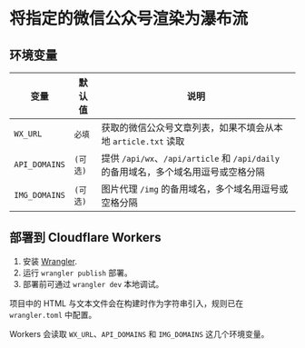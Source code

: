 # 将指定的微信公众号渲染为瀑布流

## 环境变量

| 变量 | 默认值 | 说明 |
| --- | --- | --- |
| `WX_URL` | `必填` | 获取的微信公众号文章列表，如果不填会从本地 `article.txt` 读取 |
| `API_DOMAINS` | `(可选)` | 提供 `/api/wx`、`/api/article` 和 `/api/daily` 的备用域名，多个域名用逗号或空格分隔 |
| `IMG_DOMAINS` | `(可选)` | 图片代理 `/img` 的备用域名，多个域名用逗号或空格分隔 |

## 部署到 Cloudflare Workers

1. 安装 [Wrangler](https://developers.cloudflare.com/workers/wrangler/).
2. 运行 `wrangler publish` 部署。
3. 部署前可通过 `wrangler dev` 本地调试。

项目中的 HTML 与文本文件会在构建时作为字符串引入，规则已在 `wrangler.toml` 中配置。

Workers 会读取 `WX_URL`、`API_DOMAINS` 和 `IMG_DOMAINS` 这几个环境变量。
